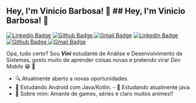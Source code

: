 ## Hey, I'm Vinicio Barbosa!  👋	## Hey, I'm Vinicio Barbosa!  👋
[![Linkedin Badge](https://img.shields.io/badge/-LinkedIn-blue?style=flat-square&logo=Linkedin&logoColor=white&link=https://www.linkedin.com/in/david-santos-a482041b2/)](https://www.linkedin.com/in/vinibza/) [![Github Badge](https://img.shields.io/badge/-Github-000?style=flat-square&logo=Github&logoColor=white&link=https://github.com/dvdnotfound)](https://github.com/ViniBza)[ ![Gmail Badge](https://img.shields.io/badge/-Gmail-c14438?style=flat-square&logo=Gmail&logoColor=white&link=mailto:contato.dvdsantos@gmail.com)](mailto:ViniBza@gmail.com)	[![Linkedin Badge](https://img.shields.io/badge/-LinkedIn-blue?style=flat-square&logo=Linkedin&logoColor=white&link=https://www.linkedin.com/in/david-santos-a482041b2/)](https://www.linkedin.com/in/vinibza/) [![Github Badge](https://img.shields.io/badge/-Github-000?style=flat-square&logo=Github&logoColor=white&link=https://github.com/dvdnotfound)](https://github.com/ViniBza)[ ![Gmail Badge](https://img.shields.io/badge/-Gmail-c14438?style=flat-square&logo=Gmail&logoColor=white&link=mailto:contato.dvdsantos@gmail.com)](mailto:ViniBza@gmail.com)


  Opa, tudo certo? Sou ***Vini*** estudante de Análise e Desenvolvimento de Sistemas, gosto muito de aprender coisas novas e pretendo virar *Dev Mobile* :grin: :iphone:
	
-  🔍  Atualmente aberto a novas oportunidades.
-  📰  Estudando Android com Java/Kotlin.	-  📰  Estudando atualmente java.
-  💬  Sobre mim: Amante de games, séries e claro muitos animes!!
